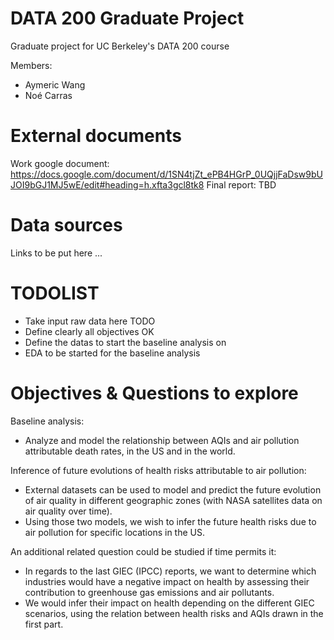 # DATA 200 Graduate Project
Graduate project for UC Berkeley's DATA 200 course

Members:
- Aymeric Wang
- Noé Carras

# External documents
Work google document: https://docs.google.com/document/d/1SN4tjZt_ePB4HGrP_0UQjjFaDsw9bUJOI9bGJ1MJ5wE/edit#heading=h.xfta3gcl8tk8
Final report: TBD

# Data sources
Links to be put here ...

# TODOLIST

- Take input raw data here              TODO
- Define clearly all objectives         OK
- Define the datas to start the baseline analysis on  
- EDA to be started for the baseline analysis

# Objectives & Questions to explore

Baseline analysis:
- Analyze and model the relationship between AQIs and air pollution attributable death rates, in the US and in the world.

Inference of future evolutions of health risks attributable to air pollution:
- External datasets can be used to model and predict the future evolution of air quality in different geographic zones (with NASA satellites data on air quality over time).
- Using those two models, we wish to infer the future health risks due to air pollution for specific locations in the US.

An additional related question could be studied if time permits it:
- In regards to the last GIEC (IPCC) reports, we want to determine which industries would have a negative impact on health by assessing their contribution to greenhouse gas emissions and air pollutants.
- We would infer their impact on health depending on the different GIEC scenarios, using the relation between health risks and AQIs drawn in the first part.







